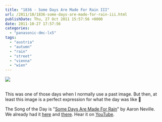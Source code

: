 ```yaml
---
title: "1836 - Some Days Are Made For Rain III"
url: /2011/10/1836-some-days-are-made-for-rain-iii.html
publishDate: Thu, 27 Oct 2011 15:57:56 +0000
date: 2011-10-27 17:57:56
categories: 
  - "panasonic-dmc-lx5"
tags: 
  - "austria"
  - "autumn"
  - "rain"
  - "street"
  - "vienna"
  - "wien"
---
```

<div class="container">
<div class="center"><a target="_blank" href="https://d25zfm9zpd7gm5.cloudfront.net/1200x1200/2011/20111027_154414_ps.jpg"><img src="https://d25zfm9zpd7gm5.cloudfront.net/0600x0600/2011/20111027_154414_ps.jpg" /></a></div>
</div>
<br />

This was one of those days when I normally use a past image. But then, at least this image is a perfect expression for what the day was like 🙂

 The Song of the Day is "<a href="http://www.lyricsmode.com/lyrics/a/aaron_neville/some_days_are_made_for_rain.html" target="_blank">Some Days Are Made For Rain</a>" by Aaron Neville. We already had it <a href="/2011/03/1612-some-days-are-made-for-rain.html" target="_blank">here</a> and <a href="/2011/03/1613-some-days-are-made-for-rain-ii.html" target="_blank">there</a>. Hear it on <a href="http://www.youtube.com/watch?v=XXUxwD1a2cA" target="_blank">YouTube</a>.
